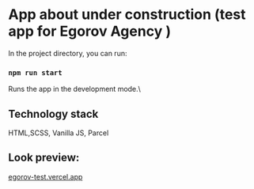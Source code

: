 # App about under construction (test app for Egorov Agency )
In the project directory, you can run:

### `npm run start`

Runs the app in the development mode.\

## Technology stack

HTML,SCSS, Vanilla JS, Parcel

## Look preview:

[egorov-test.vercel.app](https://egorov-test.vercel.app/)
